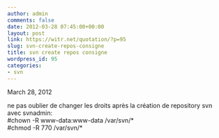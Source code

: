 ```yaml
---
author: admin
comments: false
date: 2012-03-28 07:45:00+00:00
layout: post
link: https://witr.net/quotation/?p=95
slug: svn-create-repos-consigne
title: svn create repos consigne
wordpress_id: 95
categories:
- svn
---
```


March 28, 2012  
  
ne pas oublier de changer les droits après la création de repository svn avec svnadmin:  
#chown -R www-data:www-data /var/svn/*  
#chmod -R 770 /var/svn/*
